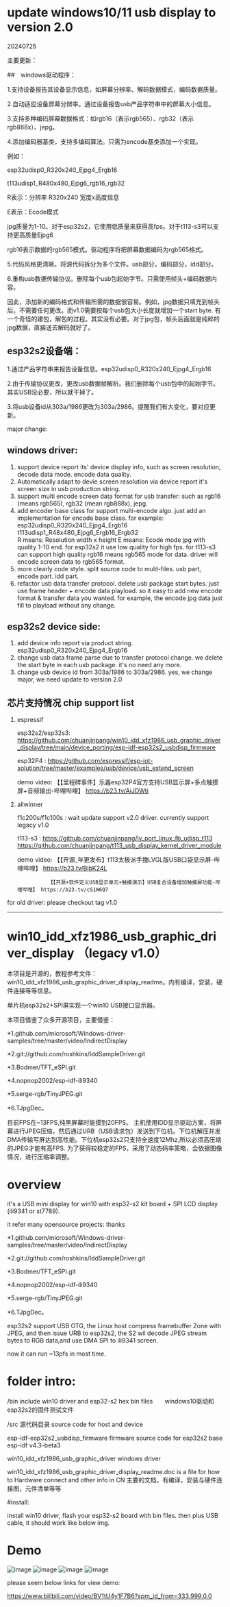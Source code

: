 
# update windows10/11 usb display to version 2.0
20240725

主要更新：

##　windows驱动程序：

1.支持设备报告其设备显示信息，如屏幕分辨率、解码数据模式，编码数据质量。

2.自动适应设备屏幕分辨率。通过设备报告usb产品字符串中的屏幕大小信息。

3.支持多种编码屏幕数据格式：如rgb16（表示rgb565）、rgb32（表示rgb888x）、jepg。

4.添加编码器基类，支持多编码算法。只需为encode基类添加一个实现。

例如：

esp32udisp0_R320x240_Ejpg4_Ergb16

t113udisp1_R480x480_Ejpg6_rgb16_rgb32

R表示：分辨率 R320x240
  宽度x高度信息

E表示：Ecode模式

jpg质量为1-10。对于esp32s2，它使用低质量来获得高fps。对于t113-s3可以支持更高质量Ejpg6

rgb16表示数据的rgb565模式。驱动程序将把屏幕数据编码为rgb565格式。

5.代码风格更清晰。将源代码拆分为多个文件。usb部分，编码部分，idd部分。

6.重构usb数据传输协议。删除每个usb包起始字节。只需使用帧头+编码数据内容。

因此，添加新的编码格式和传输所需的数据很容易。例如，jpg数据只填充到帧头后，不需要任何更改。而v1.0需要按每个usb包大小长度就增加一个start byte.
有一个奇怪的建包，解包的过程。其实没有必要。对于jpg包，帧头后面就是纯粹的jpg数据，直接送去解码就好了。


## esp32s2设备端：

1.通过产品字符串来报告设备信息。esp32udisp0_R320x240_Ejpg4_Ergb16

2.由于传输协议更改，更改usb数据帧解析。我们删除每个usb包中的起始字节。其实USB没必要，所以就干掉了。

3.将usb设备id从303a/1986更改为303a/2986。提醒我们有大变化，要对应更新。

major change:
## windows driver:
1. support device report its' device display info, such as screen resolution, decode data mode. encode data quality.
2. Automatically adapt to devie screen resolution via device report it's screen size in usb production string.
3. support multi encode screen data format for usb transfer: such as rgb16 (means rgb565), rgb32 (mean rgb888x), jepg.
4. add encoder base class for support multi-encode algo. just add an implementation for encode base class.
for example:
esp32udisp0_R320x240_Ejpg4_Ergb16
t113udisp1_R48x480_Ejpg6_Ergb16_Ergb32   
R means: Resolution  width x height
E means: Ecode mode 
  jpg with quality 1-10 end.  for esp32s2 it use low quality for high fps. for t113-s3 can support high quality
  rgb16 means rgb565 mode for data. driver will encode screen data to rgb565 format.
5. more clearly code style. split source code to mulit-files. usb part, encode part. idd part.
6. refactor usb data transfer protocol. delete usb package start bytes. just use frame header +  encode data playload.
   so it easy to add new encode format & transfer data you wanted. for example, the encode jpg data just fill to playload without any change.


## esp32s2 device side:
1. add device info report via product string. esp32udisp0_R320x240_Ejpg4_Ergb16
2. change usb data frame parse due to transfer protocol change. we delete the start byte in each usb package. it's no need any more.
3. change usb device id from 303a/1986 to 303a/2986. yes, we change major, we need update to version 2.0

## 芯片支持情况 chip support list
1. espressif
   
    esp32s2/esp32s3: https://github.com/chuanjinpang/win10_idd_xfz1986_usb_graphic_driver_display/tree/main/device_porting/esp-idf-esp32s2_usbdisp_firmware
   
    esp32P4 : https://github.com/espressif/esp-iot-solution/tree/master/examples/usb/device/usb_extend_screen
   
     demo video: 【【里程碑事件】乐鑫esp32P4官方支持USB显示屏+多点触摸屏+音频输出-哔哩哔哩】 https://b23.tv/AiJDWti
   
2. allwinner
   
   f1c200s/f1c100s : wait update support v2.0 driver. currently support legacy v1.0
   
   t113-s3 :
     https://github.com/chuanjinpang/lv_port_linux_fb_udisp_t113
     https://github.com/chuanjinpang/t113_usb_display_kernel_driver_module
   
     demo video: 【【开源_年更发布】t113太极派手撸LVGL版USB口袋显示屏-哔哩哔哩】 https://b23.tv/BibK24L
   
                 【【开源+软件定义USB显示单元+触摸演示】USB复合设备增加触摸屏功能-哔哩哔哩】 https://b23.tv/cS1W6Q7


   
for old driver:
please checkout tag v1.0

-------------------
# win10_idd_xfz1986_usb_graphic_driver_display （legacy v1.0）

本项目是开源的，教程参考文件：win10_idd_xfz1986_usb_graphic_driver_display_readme。内有编译，安装，硬件连接等等信息。

单片机esp32s2+SPI屏实现一个win10 USB接口显示器。

本项目借鉴了众多开源项目，主要借鉴：

*1.github.com/microsoft/Windows-driver-samples/tree/master/video/IndirectDisplay

*2.git://github.com/roshkins/IddSampleDriver.git

*3.Bodmer/TFT_eSPI.git 

*4.nopnop2002/esp-idf-ili9340

*5.serge-rgb/TinyJPEG.git

*6.TJpgDec。

目前FPS在~13FPS,纯黑屏幕时能摸到20FPS。
主机使用IDD显示驱动方案，将屏幕进行JPEG压缩，然后通过URB（USB请求包）发送到下位机。下位机解压并发DMA传输写屏达到高性能。下位机esp32s2只支持全速度12Mhz,所以必须高压缩的JPEG才能有高FPS.
为了获得较稳定的FPS，采用了动态码率策略，会依据图像情况，进行压缩率调整。

# overview

it's a USB mini display for win10 with esp32-s2 kit board + SPI LCD display (ili9341 or st7789).

it refer many opensource projects:  thanks

*1.github.com/microsoft/Windows-driver-samples/tree/master/video/IndirectDisplay

*2.git://github.com/roshkins/IddSampleDriver.git

*3.Bodmer/TFT_eSPI.git 

*4.nopnop2002/esp-idf-ili9340

*5.serge-rgb/TinyJPEG.git

*6.TJpgDec。

esp32s2 support USB OTG, the Linux host compress framebuffer Zone with JPEG, and then issue URB to esp32s2, the S2 wil decode JPEG stream bytes to RGB data,and use DMA SPI to ili9341 screen.

now it can run ~13pfs in most time.

# folder intro:

/bin  include win10 driver and esp32-s2 hex bin files　　windows10驱动和esp32s2的固件测试文件

/src  源代码目录 source code for host and device

esp-idf-esp32s2_usbdisp_firmware    firmware source code for esp32s2 base esp-idf  v4.3-beta3

win10_idd_xfz1986_usb_graphic_driver  windows driver 

win10_idd_xfz1986_usb_graphic_driver_display_readme.doc is a file for how to Hardware connect and other info in CN 主要的文档，有编译，安装与硬件连接图，元件清单等等

#install:

install win10 driver, flash your esp32-s2 board with bin files. then plus USB cable, it should work like below img.

# Demo

![image](https://github.com/chuanjinpang/win10_idd_xfz1986_usb_graphic_driver_display/blob/main/demo/all.jpg)
![image](https://github.com/chuanjinpang/win10_idd_xfz1986_usb_graphic_driver_display/blob/main/demo/esp32s2.jpg)
![image](https://github.com/chuanjinpang/win10_idd_xfz1986_usb_graphic_driver_display/blob/main/demo/drv.png)
![image](https://github.com/chuanjinpang/win10_idd_xfz1986_usb_graphic_driver_display/blob/main/demo/setting.png)


please seem below links for view demo:

https://www.bilibili.com/video/BV1tU4y1F7B6?spm_id_from=333.999.0.0
